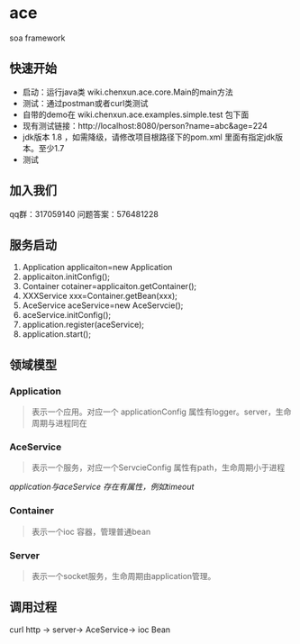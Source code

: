 # ace
soa  framework
## 快速开始
+ 启动：运行java类 wiki.chenxun.ace.core.Main的main方法
+ 测试：通过postman或者curl类测试
+ 自带的demo在 wiki.chenxun.ace.examples.simple.test 包下面
+ 现有测试链接：http://localhost:8080/person?name=abc&age=224
+ jdk版本 1.8 ，如需降级，请修改项目根路径下的pom.xml 里面有指定jdk版本。至少1.7
+ 测试

## 加入我们
qq群：317059140 问题答案：576481228


## 服务启动
1. Application applicaiton=new Application
2. applicaiton.initConfig();
3. Container cotainer=applicaiton.getContainer();
4. XXXService xxx=Container.getBean(xxx);
5. AceService<XXX> aceService=new AceServcie();
6. aceService.initConfig();
7. application.register(aceService);
8. application.start(); 

## 领域模型
### Application
> 表示一个应用。对应一个 applicationConfig 属性有logger。server，生命周期与进程同在

### AceService
> 表示一个服务，对应一个ServcieConfig 属性有path，生命周期小于进程

*application与aceService 存在有属性，例如timeout*
### Container
> 表示一个ioc 容器，管理普通bean

### Server
> 表示一个socket服务，生命周期由application管理。
## 调用过程
 curl http -> server-> AceService-> ioc Bean 



